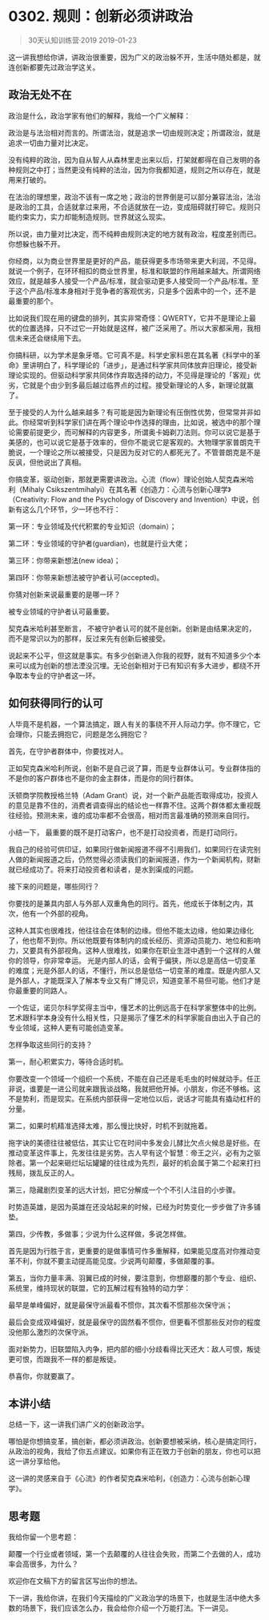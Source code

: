 # 0302. 规则：创新必须讲政治
> 30天认知训练营·2019
2019-01-23

这一讲我想给你讲，讲政治很重要，因为广义的政治躲不开，生活中随处都是，就连创新都要先过政治学这关。

## 政治无处不在
政治是什么，政治学家有他们的解释，我给一个广义解释：

政治是与法治相对而言的。所谓法治，就是追求一切由规则决定；所谓政治，就是追求一切由力量对比决定。

没有纯粹的政治，因为自从智人从森林里走出来以后，打架就都得在自己发明的各种规则之中打；当然更没有纯粹的法治，因为你我都知道，规则之所以存在，就是用来打破的。

在法治的理想里，政治不该有一席之地；政治的世界倒是可以部分兼容法治，法治是政治的工具，合适就拿过来用，不合适就放在一边，变成阻碍就打碎它。规则只能约束实力，实力却能制造规则。世界就这么现实。

所以说，由力量对比决定，而不纯粹由规则决定的地方就有政治，程度差别而已。你想躲也躲不开。

你经商，以为商业世界里是更好的产品，能获得更多市场带来更大利润，不见得。就说一个例子，在环环相扣的商业世界里，标准和联盟的作用越来越大。所谓网络效应，就是越多人接受一个产品/标准，就会驱动更多人接受同一个产品/标准。至于这个产品/标准本身相对于竞争者的客观优劣，只是多个因素中的一个，还不是最重要的那个。

比如说我们现在用的键盘的排列，其实非常奇怪：QWERTY，它并不是理论上最优的位置选择，只不过它一开始就是这样，被广泛采用了。所以大家都采用，我相信未来还会继续用下去。

你搞科研，以为学术是象牙塔。它可真不是。科学史家科恩在其名著《科学中的革命》里讲明白了，科学理论的「进步」，是通过科学家共同体放弃旧理论，接受新理论实现的。但驱动科学家共同体作弃取选择的动力，不见得是理论的「客观」优劣，它就是个由少到多最后越过临界点的过程。接受新理论的人多，新理论就赢了。

至于接受的人为什么越来越多？有可能是因为新理论有压倒性优势，但常常并非如此。你经常听到科学家们讲在两个理论中作选择的理由，比如说，被选中的那个理论需要前提更少，而可解释的内容更多，所谓奥卡姆剃刀法则。你可以说它是基于美感的，也可以说它是基于效率的，但你不能说它是客观的。大物理学家普朗克干脆说，一个理论之所以被接受，只是因为反对它的人都死光了。不管普朗克是不是反讽，但他说出了真相。

你搞变革，驱动创新，那就更需要讲政治。心流（flow）理论创始人契克森米哈利（Mihaly Csikszentmihalyi）在其名著《创造力：心流与创新心理学》（Creativity: Flow and the Psychology of Discovery and Invention）中说，创新有这么几个环节，少一环也不行：

第一环：专业领域及代代积累的专业知识（domain）；

第二环：专业领域的守护者(guardian)，也就是行业大佬；

第三环：你带来新想法(new idea)；

第四环：你带来新想法被守护者认可(accepted)。

你猜对创新来说最重要的是哪一环？

被专业领域的守护者认可最重要。

契克森米哈利甚至断言， 不被守护者认可的就不是创新。创新是由结果决定的，而不是常识以为的那样，反过来先有创新后被接受。

说起来不公平，但这就是事实。有多少创新进入你我的视野，就有不知道多少个本来可以成为创新的想法湮没沉埋。无论创新相对于已有知识有多大进步，都绕不开争取本专业的守护者这一环。

## 如何获得同行的认可
人毕竟不是机器，一个算法搞定，跟人有关的事绕不开人际动力学。你不理它，它会理你，只能去拥抱它，问题是怎么拥抱它？

首先，在守护者群体中，你要找对人。

正如契克森米哈利所说，创新不是自己说了算，而是专业群体认可。专业群体指的不是你的客户群体也不是你的金主群体，而是你的同行群体。

沃顿商学院教授格兰特（Adam Grant）说，对一个新产品能否取得成功，投资人的意见是靠不住的，消费者调查得出的结论也一样靠不住。这两个群体都太重视既往经验。预测未来，谁的成功率都不会很高，相对而言最准确的预测来自同行。

小结一下， 最重要的既不是打动客户，也不是打动投资者，而是打动同行。 

我自己的经验可供印证，如果同行做新闻报道不得不引用我们，如果同行在读完别人做的新闻报道之后，仍然觉得必须读我们的新闻报道，作为一个新闻机构，财新就已经成功了。将来打动投资者和读者，是水到渠成的问题。

接下来的问题是，哪些同行？

你要找的是兼具内部人与外部人双重角色的同行。首先，他成长于体制之内，其次，他有一个外部的视角。

这种人其实也很难找，他往往会在体制的边缘。但他不能太边缘，他如果边缘化了，他也帮不到你。所以他既要有体制内的成长经历、资源动员能力、地位和影响力，又要具有外部视角。这种人很难找，如果你在职业生涯中遇到一个这样的人做你的领导，你非常幸运。
光是内部人的话，会宥于偏狭，所以总是高估一切变革的难度；光是外部人的话，不懂行，所以总是低估一切变革的难度。既是内部人又是外部人，才能既深入了解本专业又有广博见识，知道变革不易但可能。他们才是你最重要的同路人。

一个佐证，诺贝尔科学奖得主当中，懂艺术的比例远高于在科学家整体中的比例。艺术跟科学本身没有什么相关性，只是揭示了懂艺术的科学家能自由出入于自己的专业领域，这种人更有可能创造变革。

怎样争取这些同行的支持？

第一，耐心积累实力，等待合适时机。

你要改变一个领域一个组织一个系统，不能在自己还是毛毛虫的时候就动手。任正非说，谁要是一进公司就来跟我谈战略，我就把他开掉。小朋友，你还不够格。这不是势利，而是现实。在系统内部获得一定地位以后，说话才可能具有撬动杠杆的分量。

第二，如果时机精准选择太难，那么慢比快好，时机不到就拖着。

拖字诀的美德往往被低估，其实让它在时间中多发会儿酵比欠点火候总是好些。在推动变革这件事上，先发往往是劣势。古人早有这个智慧：帝王之兴，必有为之驱除者。第一个起来砸烂坛坛罐罐的往往成为先烈，最好的机会属于第二个起来打扫残局，拨乱反正的人。

第三，隐藏剧烈变革的远大计划，把它分解成一个个不引人注目的小步骤。

时势造英雄，是因为英雄在还没站起来的时候，已经为时势变化一步步做了许多铺垫。

第四，少传教，多做事；少说为什么这样做，多说怎样做。

首先是因为行胜于言，更重要的是做事情可作多重解释，如果能见度高对你推动变革不利，你就不要主动提高能见度。少说两句颠覆，多做颠覆的事。

第五，当你力量丰满、羽翼已成的时候，要注意到，你想巅覆的那个专业、组织、系统里，维持现状的联盟，它的瓦解过程有独特的动力学：

最早是单峰偏好，就是最保守派最看不惯你，其次看不惯那些次保守派；

最后会变成双峰偏好，就是最保守的固然看不惯你，但更看不惯那些反对你的程度没他那么激烈的次保守派。

面对新势力，旧联盟陷入内争，把内部的细小分歧看得比天还大：敌人可恨，叛徒更可恨，而跟我不一样的都是叛徒。

恭喜你，你就要赢了。

## 本讲小结
总结一下，这一讲我们讲广义的创新政治学。

哪怕是你想搞变革，搞创新，都必须讲政治。创新要想被采纳，核心是搞定同行，从政治的视角，我给了你五点建议。如果你有正在致力于创新的朋友，你也可以把这一讲分享给他。

这一讲的灵感来自于《心流》的作者契克森米哈利，《创造力：心流与创新心理学》。

## 思考题
我给你留一个思考题：

颠覆一个行业或者领域，第一个去颠覆的人往往会失败，而第二个去做的人，成功率会高很多，为什么？

欢迎你在文稿下方的留言区写出你的想法。

下一讲，我给你讲，在我们今天描绘的广义政治学的场景下，也就是生活中绝大多数的场景下，我们应该怎么办，我会给你介绍一个万能打法。下一讲见。


